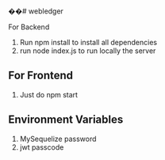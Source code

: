 ��#   w e b l e d g e r 

<div align="center>

## For Backend
1. Run npm install to install all dependencies
2. run node index.js to run locally the server

## For Frontend
1. Just do npm start

## Environment Variables
1. MySequelize password
2. jwt passcode

  
</div>
 
 
